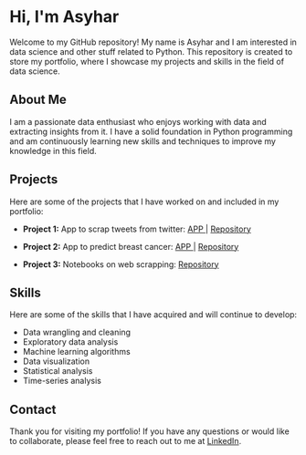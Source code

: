# Hi, I'm Asyhar

Welcome to my GitHub repository! My name is Asyhar and I am interested in data science and other stuff related to Python. This repository is created to store my portfolio, where I showcase my projects and skills in the field of data science.

## About Me

I am a passionate data enthusiast who enjoys working with data and extracting insights from it. I have a solid foundation in Python programming and am continuously learning new skills and techniques to improve my knowledge in this field. 

## Projects

Here are some of the projects that I have worked on and included in my portfolio:

- **Project 1:** App to scrap tweets from twitter:
  <a href= 'https://asyhar22-twitter.streamlit.app'> APP </a> | <a href= 'https://github.com/asyhar22/twitter'> Repository </a>
  
- **Project 2:** App to predict breast cancer:
  <a href= 'https://asyhar22-breast-cancer.streamlit.app'> APP </a> | <a href= 'https://github.com/asyhar22/breast_cancer'> Repository </a>
    
- **Project 3:** Notebooks on web scrapping:
  <a href= 'https://github.com/asyhar22/webscrap'> Repository </a> 

## Skills

Here are some of the skills that I have acquired and will continue to develop:

- Data wrangling and cleaning
- Exploratory data analysis
- Machine learning algorithms
- Data visualization
- Statistical analysis
- Time-series analysis

## Contact

Thank you for visiting my portfolio! If you have any questions or would like to collaborate, please feel free to reach out to me at <a href="https://linkedin.com/in/muhasyhar">LinkedIn</a>.
